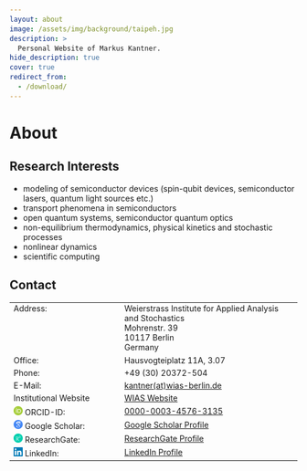 ```yaml
---
layout: about
image: /assets/img/background/taipeh.jpg
description: >
  Personal Website of Markus Kantner.
hide_description: true
cover: true
redirect_from:
  - /download/
---
```



<style type="text/css">
	td {
		vertical-align: top;
	}
	img.icon-logo {
		height: 16px;
	}
</style>

# About

<!--author-->



## Research Interests

<ul>
	<li>modeling of semiconductor devices (spin-qubit devices, semiconductor lasers, quantum light sources etc.)</li>
	<li>transport phenomena in semiconductors</li>
	<li>open quantum systems, semiconductor quantum optics</li>
	<li>non-equilibrium thermodynamics, physical kinetics and stochastic processes</li>
	<li>nonlinear dynamics</li>
	<li>scientific computing</li>
</ul>


## Contact

<table width="100%">
	<tr>
		<td width="180px">Address:</td>
		<td>Weierstrass Institute for Applied Analysis and Stochastics<br />
			Mohrenstr. 39<br />
			10117 Berlin<br>
			Germany
		</td>
		<!--<td><img src="assets/img/logos/wias.svg" alt="WIAS" height="64" /></td>-->
	</tr>
	<tr>
		<td>Office:</td>
		<td>Hausvogteiplatz 11A, 3.07</td>
		<!--<td></td>-->
	</tr>
	<tr>
		<td>Phone:</td>
		<td>+49 (30) 20372-504</td>
		<!--<td></td>-->
	</tr>
	<tr>
		<td>E-Mail:</td>
		<td><a href="#">kantner(at)wias-berlin.de</a></td>
		<!--<td></td>-->
	</tr>
	<tr>
		<td>Institutional Website</td>
		<td><a href="https://www.wias-berlin.de/contact/staff/index.jsp?uname=kantner">WIAS Website</a></td>
		<!--<td></td>-->
	</tr>    
	<tr>
		<td><img src="assets/img/logos/orcid.svg" class="icon-logo" />&nbsp;ORCID-ID:</td>
		<td><a href="http://orcid.org/0000-0003-4576-3135">0000-0003-4576-3135</a></td>
		<!--<td></td>-->
	</tr>
	<tr>
		<td><img src="assets/img/logos/google-scholar.svg" class="icon-logo" />&nbsp;Google Scholar:</td>
		<td><a href="https://scholar.google.com/citations?hl=de&user=ISRqIw0AAAAJ">Google Scholar Profile</a></td>
		<!--<td></td>-->
	</tr>
	<tr>
		<td><img src="assets/img/logos/researchgate.svg" class="icon-logo" />&nbsp;ResearchGate:</td>
		<td><a href="https://www.researchgate.net/profile/Markus_Kantner">ResearchGate Profile</a></td>
		<!--<td></td>-->
	</tr>
	<tr>
		<td><img src="assets/img/logos/Linkedin-logo.svg" class="icon-logo" />&nbsp;LinkedIn:</td>
		<td><a href="https://www.linkedin.com/in/markus-kantner-45415b166/">LinkedIn Profile</a></td>
		<!--<td></td>-->
	</tr>
</table>

